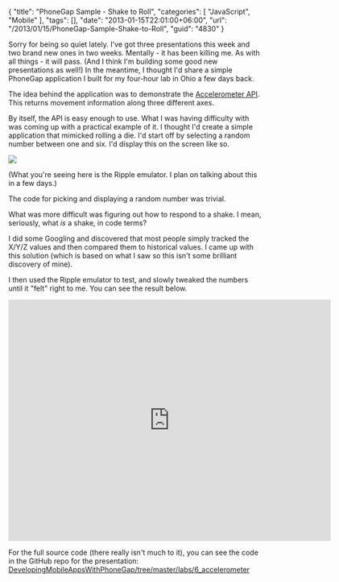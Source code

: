 {
	"title": "PhoneGap Sample - Shake to Roll",
	"categories": [
		"JavaScript",
		"Mobile"
	],
	"tags": [],
	"date": "2013-01-15T22:01:00+06:00",
	"url": "/2013/01/15/PhoneGap-Sample-Shake-to-Roll",
	"guid": "4830"
}

Sorry for being so quiet lately. I've got three presentations this week and two brand new ones in two weeks. Mentally - it has been killing me. As with all things - it will pass. (And I think I'm building some good new presentations as well!) In the meantime, I thought I'd share a simple PhoneGap application I built for my four-hour lab in Ohio a few days back. 

The idea behind the application was to demonstrate the <a href="http://docs.phonegap.com/en/2.3.0/cordova_accelerometer_accelerometer.md.html#Accelerometer">Accelerometer API</a>. This returns movement information along three different axes. 

By itself, the API is easy enough to use. What I was having difficulty with was coming up with a practical example of it. I thought I'd create a simple application that mimicked rolling a die. I'd start off by selecting a random number between one and six. I'd display this on the screen like so.
 
<img src="http://static.raymondcamden.com/images/screenshot55.png" />

(What you're seeing here is the Ripple emulator. I plan on talking about this in a few days.) 

The code for picking and displaying a random number was trivial.

<script src="https://gist.github.com/4544398.js"></script>

What was more difficult was figuring out how to respond to a shake. I mean, seriously, what <i>is</i> a shake, in code terms? 

I did some Googling and discovered that most people simply tracked the X/Y/Z values and then compared them to historical values. I came up with this solution (which is based on what I saw so this isn't some brilliant discovery of mine). 

<script src="https://gist.github.com/4544413.js"></script>

I then used the Ripple emulator to test, and slowly tweaked the numbers until it "felt" right to me. You can see the result below.

<iframe width="640" height="480" src="http://www.youtube.com/embed/tQifkWD7Bk8?rel=0" frameborder="0" allowfullscreen></iframe>

For the full source code (there really isn't much to it), you can see the code in the GitHub repo for the presentation: <a href="https://github.com/cfjedimaster/DevelopingMobileAppsWithPhoneGap/tree/master/labs/6_accelerometer">DevelopingMobileAppsWithPhoneGap/tree/master/labs/6_accelerometer</a>